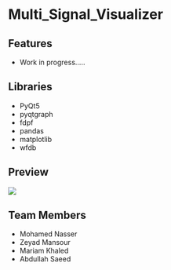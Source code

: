 # Multi_Signal_Visualizer

## Features

- Work in progress.....

## Libraries

- PyQt5
- pyqtgraph
- fdpf
- pandas
- matplotlib
- wfdb

## Preview

![](https://www.loom.com/embed/aebe71b74f884c17b972e0784bf57d22)

## Team Members

- Mohamed Nasser
- Zeyad Mansour
- Mariam Khaled
- Abdullah Saeed
